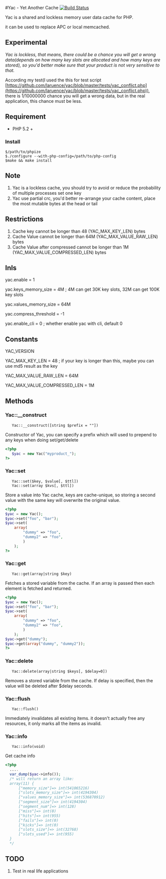 #Yac - Yet Another Cache
[![Build Status](https://secure.travis-ci.org/laruence/yac.png)](http://travis-ci.org/laruence/yac)

Yac is a shared and lockless memory user data cache for PHP.

it can be used to replace APC or local memcached.

## Experimental

*Yac is lockless, that means, there could be a chance you will get a wrong data(depends on how many key slots are allocated and how many keys are stored), so you'd better make sure that your product is not very sensitive to that.*

According my test(I used the this for test script [https://github.com/laruence/yac/blob/master/tests/yac_conflict.php](https://github.com/laruence/yac/blob/master/tests/yac_conflict.php)), there is 1/10000000 chance you will get a wrong data, but in the real application, this chance must be less.

## Requirement
- PHP 5.2 +

### Install
```
$/path/to/phpize
$./configure --with-php-config=/path/to/php-config
$make && make install
```

## Note
   1. Yac is a lockless cache, you should try to avoid or reduce the probability of multiple processes set one key
   2. Yac use partial crc, you'd better re-arrange your cache content, place the most mutable bytes at the head or tail

## Restrictions

   1. Cache key cannot be longer than 48 (YAC_MAX_KEY_LEN) bytes
   2. Cache Value cannot be longer than 64M (YAC_MAX_VALUE_RAW_LEN) bytes
   3. Cache Value after compressed cannot be longer than 1M (YAC_MAX_VALUE_COMPRESSED_LEN) bytes

## InIs

   yac.enable = 1

   yac.keys_memory_size = 4M  ; 4M can get 30K key slots, 32M can get 100K key slots
  
   yac.values_memory_size = 64M
 
   yac.compress_threshold = -1 

   yac.enable_cli = 0 ; whether enable yac with cli, default 0

## Constants

   YAC_VERSION
   
   YAC_MAX_KEY_LEN  =  48  ; if your key is longer than this, maybe you can use md5 result as the key
   
   YAC_MAX_VALUE_RAW_LEN = 64M
   
   YAC_MAX_VALUE_COMPRESSED_LEN = 1M

## Methods

### Yac::__construct
```
   Yac::__construct([string $prefix = ""])
```
   Constructor of Yac, you can specify a prefix which will used to prepend to any keys when doing set/get/delete
```php
<?php
   $yac = new Yac("myproduct_");
?>
```

### Yac::set
```
   Yac::set($key, $value[, $ttl])
   Yac::set(array $kvs[, $ttl])
```
   Store a value into Yac cache, keys are cache-unique, so storing a second value with the same key will overwrite the original value. 
```php
<?php
$yac = new Yac();
$yac->set("foo", "bar");
$yac->set(
    array(
        "dummy" => "foo",
        "dummy2" => "foo",
        )
    );
?>
```

### Yac::get
```
   Yac::get(array|string $key)
```
   Fetches a stored variable from the cache. If an array is passed then each element is fetched and returned.
```php
<?php
$yac = new Yac();
$yac->set("foo", "bar");
$yac->set(
    array(
        "dummy" => "foo",
        "dummy2" => "foo",
        )
    );
$yac->get("dummy");
$yac->get(array("dummy", "dummy2"));
?>
```


### Yac::delete
```
   Yac::delete(array|string $keys[, $delay=0])
```
   Removes a stored variable from the cache. If delay is specified, then the value will be deleted after $delay seconds.

### Yac::flush
```
   Yac::flush()
```
   Immediately invalidates all existing items. it doesn't actually free any resources, it only marks all the items as invalid.

### Yac::info
```
   Yac::info(void)
```
   Get cache info
```php
<?php
  ....
  var_dump($yac->info());
  /* will return an array like:
  array(11) {
      ["memory_size"]=> int(541065216)   
      ["slots_memory_size"]=> int(4194304)
      ["values_memory_size"]=> int(536870912)
      ["segment_size"]=> int(4194304)     
      ["segment_num"]=> int(128)
      ["miss"]=> int(0)
      ["hits"]=> int(955)
      ["fails"]=> int(0)
      ["kicks"]=> int(0)
      ["slots_size"]=> int(32768)
      ["slots_used"]=> int(955)
  }
  */
```

## TODO
   1. Test in real life applications


